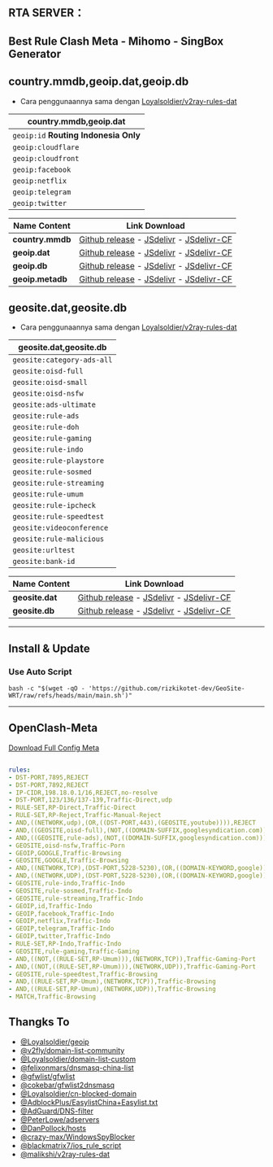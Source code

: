 ## **RTA SERVER**：

## Best Rule Clash Meta - Mihomo - SingBox Generator

## **country.mmdb,geoip.dat,geoip.db**

- Cara penggunaannya sama dengan [Loyalsoldier/v2ray-rules-dat](https://github.com/Loyalsoldier/v2ray-rules-dat)  

| country.mmdb,geoip.dat |
| ---------------- |
| `geoip:id` **Routing Indonesia Only**| 
| `geoip:cloudflare` |
| `geoip:cloudfront` | 
| `geoip:facebook` | 
| `geoip:netflix` |
| `geoip:telegram` | 
| `geoip:twitter` | 

| Name Content | Link Download |
| ------------ | ------------- |
| **country.mmdb** | [Github release](https://github.com/rizkikotet-dev/GeoSite-WRT/releases/download/latest/country.mmdb) - [JSdelivr](https://cdn.jsdelivr.net/gh/rizkikotet-dev/GeoSite-WRT@release/country.mmdb) - [JSdelivr-CF](https://testingcf.jsdelivr.net/gh/rizkikotet-dev/GeoSite-WRT@release/country.mmdb) |
| **geoip.dat** | [Github release](https://github.com/rizkikotet-dev/GeoSite-WRT/releases/download/latest/geoip.dat) - [JSdelivr](https://cdn.jsdelivr.net/gh/rizkikotet-dev/GeoSite-WRT@release/geoip.dat) - [JSdelivr-CF](https://testingcf.jsdelivr.net/gh/rizkikotet-dev/GeoSite-WRT@release/geoip.dat) |
| **geoip.db** | [Github release](https://github.com/rizkikotet-dev/GeoSite-WRT/releases/download/latest/geoip.db) - [JSdelivr](https://cdn.jsdelivr.net/gh/rizkikotet-dev/GeoSite-WRT@release/geoip.db) - [JSdelivr-CF](https://testingcf.jsdelivr.net/gh/rizkikotet-dev/GeoSite-WRT@release/geoip.db) |
| **geoip.metadb** | [Github release](https://github.com/rizkikotet-dev/GeoSite-WRT/releases/download/latest/geoip.metadb) - [JSdelivr](https://cdn.jsdelivr.net/gh/rizkikotet-dev/GeoSite-WRT@release/geoip.metadb) - [JSdelivr-CF](https://testingcf.jsdelivr.net/gh/rizkikotet-dev/GeoSite-WRT@release/geoip.metadb) |

## **geosite.dat,geosite.db**

- Cara penggunaannya sama dengan [Loyalsoldier/v2ray-rules-dat](https://github.com/Loyalsoldier/v2ray-rules-dat)  

| geosite.dat,geosite.db |
| ---------------- |
|  `geosite:category-ads-all` |
|  `geosite:oisd-full` |
|  `geosite:oisd-small` |
|  `geosite:oisd-nsfw` |
|  `geosite:ads-ultimate` |
|  `geosite:rule-ads` |
|  `geosite:rule-doh` |
|  `geosite:rule-gaming` |
|  `geosite:rule-indo` |
|  `geosite:rule-playstore` |
|  `geosite:rule-sosmed` |
|  `geosite:rule-streaming` |
|  `geosite:rule-umum` |
|  `geosite:rule-ipcheck` |
|  `geosite:rule-speedtest` |
|  `geosite:videoconference` |
|  `geosite:rule-malicious` |
|  `geosite:urltest` |
|  `geosite:bank-id` |


| Name Content | Link Download |
| ------------ | ------------- |
| **geosite.dat** | [Github release](https://github.com/rizkikotet-dev/GeoSite-WRT/releases/download/latest/geosite.dat) - [JSdelivr](https://cdn.jsdelivr.net/gh/rizkikotet-dev/GeoSite-WRT@release/geosite.dat) - [JSdelivr-CF](https://testingcf.jsdelivr.net/gh/rizkikotet-dev/GeoSite-WRT@release/geosite.dat) |
| **geosite.db** | [Github release](https://github.com/rizkikotet-dev/GeoSite-WRT/releases/download/latest/geosite.db) - [JSdelivr](https://cdn.jsdelivr.net/gh/rizkikotet-dev/GeoSite-WRT@release/geosite.db) - [JSdelivr-CF](https://testingcf.jsdelivr.net/gh/rizkikotet-dev/GeoSite-WRT@release/geosite.db) |

---
## Install & Update

### Use Auto Script

```shell
bash -c "$(wget -qO - 'https://github.com/rizkikotet-dev/GeoSite-WRT/raw/refs/heads/main/main.sh')"
```

---

## **OpenClash-Meta**

[Download Full Config Meta](https://github.com/rtaserver/Config-Open-ClashMeta?tab=readme-ov-file#----config-openclash---meta-kernel)
```yaml

rules:
- DST-PORT,7895,REJECT
- DST-PORT,7892,REJECT
- IP-CIDR,198.18.0.1/16,REJECT,no-resolve
- DST-PORT,123/136/137-139,Traffic-Direct,udp
- RULE-SET,RP-Direct,Traffic-Direct
- RULE-SET,RP-Reject,Traffic-Manual-Reject
- AND,((NETWORK,udp),(OR,((DST-PORT,443),(GEOSITE,youtube)))),REJECT
- AND,((GEOSITE,oisd-full),(NOT,((DOMAIN-SUFFIX,googlesyndication.com)))),Traffic-Ads
- AND,((GEOSITE,rule-ads),(NOT,((DOMAIN-SUFFIX,googlesyndication.com)))),Traffic-Ads
- GEOSITE,oisd-nsfw,Traffic-Porn
- GEOIP,GOOGLE,Traffic-Browsing
- GEOSITE,GOOGLE,Traffic-Browsing
- AND,((NETWORK,TCP),(DST-PORT,5228-5230),(OR,((DOMAIN-KEYWORD,google)))),Traffic-Browsing
- AND,((NETWORK,UDP),(DST-PORT,5228-5230),(OR,((DOMAIN-KEYWORD,google)))),Traffic-Browsing
- GEOSITE,rule-indo,Traffic-Indo
- GEOSITE,rule-sosmed,Traffic-Indo
- GEOSITE,rule-streaming,Traffic-Indo
- GEOIP,id,Traffic-Indo
- GEOIP,facebook,Traffic-Indo
- GEOIP,netflix,Traffic-Indo
- GEOIP,telegram,Traffic-Indo
- GEOIP,twitter,Traffic-Indo
- RULE-SET,RP-Indo,Traffic-Indo
- GEOSITE,rule-gaming,Traffic-Gaming
- AND,((NOT,((RULE-SET,RP-Umum))),(NETWORK,TCP)),Traffic-Gaming-Port
- AND,((NOT,((RULE-SET,RP-Umum))),(NETWORK,UDP)),Traffic-Gaming-Port
- GEOSITE,rule-speedtest,Traffic-Browsing
- AND,((RULE-SET,RP-Umum),(NETWORK,TCP)),Traffic-Browsing
- AND,((RULE-SET,RP-Umum),(NETWORK,UDP)),Traffic-Browsing
- MATCH,Traffic-Browsing
```

## Thangks To

- [@Loyalsoldier/geoip](https://github.com/Loyalsoldier/geoip)
- [@v2fly/domain-list-community](https://github.com/v2fly/domain-list-community)
- [@Loyalsoldier/domain-list-custom](https://github.com/Loyalsoldier/domain-list-custom)
- [@felixonmars/dnsmasq-china-list](https://github.com/felixonmars/dnsmasq-china-list)
- [@gfwlist/gfwlist](https://github.com/gfwlist/gfwlist)
- [@cokebar/gfwlist2dnsmasq](https://github.com/cokebar/gfwlist2dnsmasq)
- [@Loyalsoldier/cn-blocked-domain](https://github.com/Loyalsoldier/cn-blocked-domain)
- [@AdblockPlus/EasylistChina+Easylist.txt](https://easylist-downloads.adblockplus.org/easylistchina+easylist.txt)
- [@AdGuard/DNS-filter](https://kb.adguard.com/en/general/adguard-ad-filters#dns-filter)
- [@PeterLowe/adservers](https://pgl.yoyo.org/adservers)
- [@DanPollock/hosts](https://someonewhocares.org/hosts)
- [@crazy-max/WindowsSpyBlocker](https://github.com/crazy-max/WindowsSpyBlocker)
- [@blackmatrix7/ios_rule_script](https://github.com/blackmatrix7/ios_rule_script)
- [@malikshi/v2ray-rules-dat](https://github.com/malikshi/v2ray-rules-dat)
